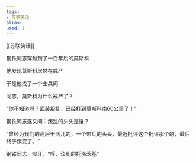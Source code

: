 ```yaml
---
tags: 
- 苏联笑话 
alias:
used: 1
---
```

[[苏联笑话]]

钢铁同志穿越到了一百年后的莫斯科

他发现莫斯科居然在戒严

于是他找了一个士兵问

同志，莫斯科为什么戒严了？

“你不知道吗？武装叛乱，已经打到莫斯科南60公里了！”

钢铁同志遂又问：叛乱的头头是谁？

”曾经为我们的高层干活儿的，一个带兵的头头，最近批评这个批评那个的，最后终于叛变了。“

钢铁同志一咬牙，“哼，该死的托洛茨基”
